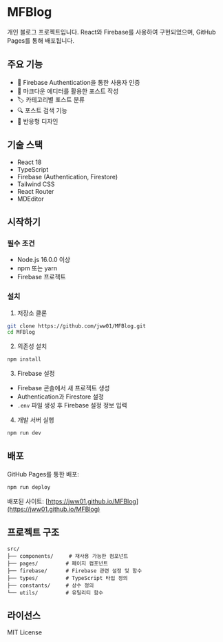 # MFBlog

개인 블로그 프로젝트입니다. React와 Firebase를 사용하여 구현되었으며, GitHub Pages를 통해 배포됩니다.

## 주요 기능

- 🔐 Firebase Authentication을 통한 사용자 인증
- 📝 마크다운 에디터를 활용한 포스트 작성
- 🏷️ 카테고리별 포스트 분류
- 🔍 포스트 검색 기능
- 📱 반응형 디자인

## 기술 스택

- React 18
- TypeScript
- Firebase (Authentication, Firestore)
- Tailwind CSS
- React Router
- MDEditor

## 시작하기

### 필수 조건

- Node.js 16.0.0 이상
- npm 또는 yarn
- Firebase 프로젝트

### 설치

1. 저장소 클론
```bash
git clone https://github.com/jww01/MFBlog.git
cd MFBlog
```

2. 의존성 설치
```bash
npm install
```

3. Firebase 설정
- Firebase 콘솔에서 새 프로젝트 생성
- Authentication과 Firestore 설정
- `.env` 파일 생성 후 Firebase 설정 정보 입력

4. 개발 서버 실행
```bash
npm run dev
```

## 배포

GitHub Pages를 통한 배포:

```bash
npm run deploy
```

배포된 사이트: [https://jww01.github.io/MFBlog](https://jww01.github.io/MFBlog)

## 프로젝트 구조

```
src/
├── components/     # 재사용 가능한 컴포넌트
├── pages/         # 페이지 컴포넌트
├── firebase/      # Firebase 관련 설정 및 함수
├── types/         # TypeScript 타입 정의
├── constants/     # 상수 정의
└── utils/         # 유틸리티 함수
```

## 라이선스

MIT License
